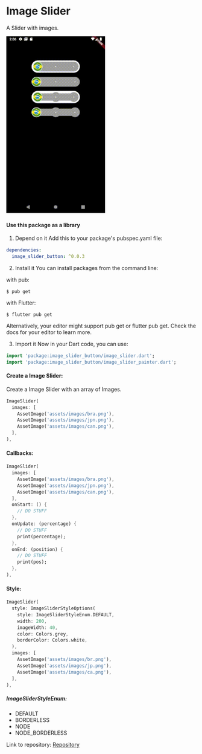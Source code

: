 # Image Slider
A Slider with images.

![Example](https://github.com/JonatasDPorto/image_slider/blob/master/readme/example.gif)

#### Use this package as a library
1. Depend on it
Add this to your package's pubspec.yaml file:
```yaml
dependencies:
  image_slider_button: ^0.0.3
```
2. Install it
You can install packages from the command line:

with pub:
```
$ pub get
```
with Flutter:
```
$ flutter pub get
```
Alternatively, your editor might support pub get or flutter pub get. Check the docs for your editor to learn more.

3. Import it
Now in your Dart code, you can use:
```dart
import 'package:image_slider_button/image_slider.dart';
import 'package:image_slider_button/image_slider_painter.dart';
```
#### Create a Image Slider:
Create a Image Slider with an array of Images.
``` dart
ImageSlider(
  images: [
    AssetImage('assets/images/bra.png'),
    AssetImage('assets/images/jpn.png'),
    AssetImage('assets/images/can.png'),
  ],
),
```
#### Callbacks:
``` dart
ImageSlider(
  images: [
    AssetImage('assets/images/bra.png'),
    AssetImage('assets/images/jpn.png'),
    AssetImage('assets/images/can.png'),
  ],
  onStart: () {
    // DO STUFF
  },
  onUpdate: (percentage) {
    // DO STUFF
    print(percentage);
  },
  onEnd: (position) {
    // DO STUFF
    print(pos);
  },
),
```

#### Style:

```dart
ImageSlider(
  style: ImageSliderStyleOptions(
    style: ImageSliderStyleEnum.DEFAULT,
    width: 200,
    imageWidth: 40,
    color: Colors.grey,
    borderColor: Colors.white,
  ),
  images: [
    AssetImage('assets/images/br.png'),
    AssetImage('assets/images/jp.png'),
    AssetImage('assets/images/ca.png'),
  ],
),
```
##### ImageSliderStyleEnum:
* DEFAULT
* BORDERLESS
* NODE
* NODE_BORDERLESS


Link to repository: [Repository](https://github.com/JonatasDPorto/image_slider)